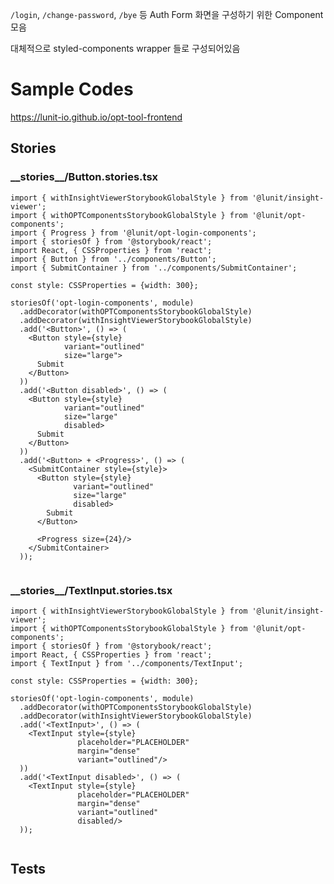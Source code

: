 `/login`, `/change-password`, `/bye` 등 Auth Form 화면을 구성하기 위한 Component 모음

대체적으로 styled-components wrapper 들로 구성되어있음

# Sample Codes

<https://lunit-io.github.io/opt-tool-frontend>

## Stories

<!-- import **/*.stories.{ts,tsx} --title-tag h3 -->

### \_\_stories\_\_/Button.stories.tsx


```tsx
import { withInsightViewerStorybookGlobalStyle } from '@lunit/insight-viewer';
import { withOPTComponentsStorybookGlobalStyle } from '@lunit/opt-components';
import { Progress } from '@lunit/opt-login-components';
import { storiesOf } from '@storybook/react';
import React, { CSSProperties } from 'react';
import { Button } from '../components/Button';
import { SubmitContainer } from '../components/SubmitContainer';

const style: CSSProperties = {width: 300};

storiesOf('opt-login-components', module)
  .addDecorator(withOPTComponentsStorybookGlobalStyle)
  .addDecorator(withInsightViewerStorybookGlobalStyle)
  .add('<Button>', () => (
    <Button style={style}
            variant="outlined"
            size="large">
      Submit
    </Button>
  ))
  .add('<Button disabled>', () => (
    <Button style={style}
            variant="outlined"
            size="large"
            disabled>
      Submit
    </Button>
  ))
  .add('<Button> + <Progress>', () => (
    <SubmitContainer style={style}>
      <Button style={style}
              variant="outlined"
              size="large"
              disabled>
        Submit
      </Button>
      
      <Progress size={24}/>
    </SubmitContainer>
  ));
  
```


### \_\_stories\_\_/TextInput.stories.tsx


```tsx
import { withInsightViewerStorybookGlobalStyle } from '@lunit/insight-viewer';
import { withOPTComponentsStorybookGlobalStyle } from '@lunit/opt-components';
import { storiesOf } from '@storybook/react';
import React, { CSSProperties } from 'react';
import { TextInput } from '../components/TextInput';

const style: CSSProperties = {width: 300};

storiesOf('opt-login-components', module)
  .addDecorator(withOPTComponentsStorybookGlobalStyle)
  .addDecorator(withInsightViewerStorybookGlobalStyle)
  .add('<TextInput>', () => (
    <TextInput style={style}
               placeholder="PLACEHOLDER"
               margin="dense"
               variant="outlined"/>
  ))
  .add('<TextInput disabled>', () => (
    <TextInput style={style}
               placeholder="PLACEHOLDER"
               margin="dense"
               variant="outlined"
               disabled/>
  ));
  
```

<!-- importend -->

## Tests

<!-- import **/*.test.{ts,tsx} --title-tag h3 -->
<!-- importend -->

<!-- import __tests__/*.{ts,tsx} --title-tag h3 -->
<!-- importend -->
